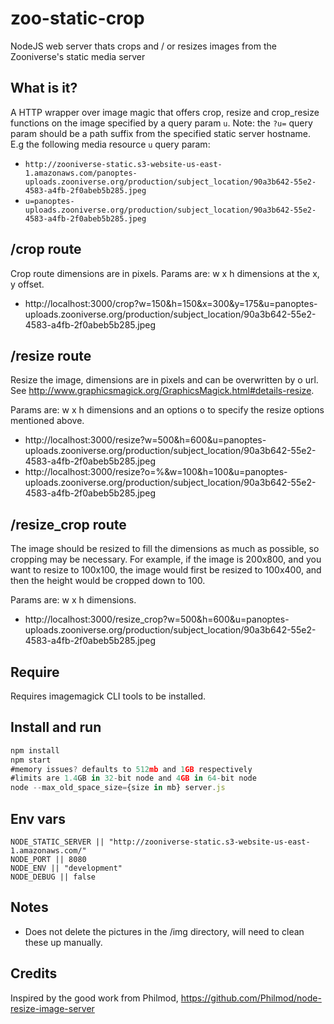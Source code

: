 # zoo-static-crop

NodeJS web server thats crops and / or resizes images from the Zooniverse's static media server

## What is it?
A HTTP wrapper over image magic that offers crop, resize and crop_resize functions on the image specified by a query param `u`. Note: the `?u=` query param should be a path suffix from the specified static server hostname. E.g the following media resource `u` query param:
+ `http://zooniverse-static.s3-website-us-east-1.amazonaws.com/panoptes-uploads.zooniverse.org/production/subject_location/90a3b642-55e2-4583-a4fb-2f0abeb5b285.jpeg`
+ `u=panoptes-uploads.zooniverse.org/production/subject_location/90a3b642-55e2-4583-a4fb-2f0abeb5b285.jpeg`

## /crop route
Crop route dimensions are in pixels. Params are: w x h dimensions at the x, y offset.

+ http://localhost:3000/crop?w=150&h=150&x=300&y=175&u=panoptes-uploads.zooniverse.org/production/subject_location/90a3b642-55e2-4583-a4fb-2f0abeb5b285.jpeg

## /resize route
Resize the image, dimensions are in pixels and can be overwritten by o url. See http://www.graphicsmagick.org/GraphicsMagick.html#details-resize.

Params are: w x h dimensions and an options o to specify the resize options mentioned above.

 + http://localhost:3000/resize?w=500&h=600&u=panoptes-uploads.zooniverse.org/production/subject_location/90a3b642-55e2-4583-a4fb-2f0abeb5b285.jpeg
 + http://localhost:3000/resize?o=%&w=100&h=100&u=panoptes-uploads.zooniverse.org/production/subject_location/90a3b642-55e2-4583-a4fb-2f0abeb5b285.jpeg


## /resize_crop route
The image should be resized to fill the dimensions as much as possible, so cropping may be necessary. For example, if the image is 200x800, and you want to resize to 100x100, the image would first be resized to 100x400, and then the height would be cropped down to 100.

Params are: w x h dimensions.

+ http://localhost:3000/resize_crop?w=500&h=600&u=panoptes-uploads.zooniverse.org/production/subject_location/90a3b642-55e2-4583-a4fb-2f0abeb5b285.jpeg

## Require
Requires imagemagick CLI tools to be installed.

## Install and run
```js
npm install
npm start
#memory issues? defaults to 512mb and 1GB respectively
#limits are 1.4GB in 32-bit node and 4GB in 64-bit node
node --max_old_space_size={size in mb} server.js
```
## Env vars
```
NODE_STATIC_SERVER || "http://zooniverse-static.s3-website-us-east-1.amazonaws.com/"
NODE_PORT || 8080
NODE_ENV || "development"
NODE_DEBUG || false
```

## Notes
  - Does not delete the pictures in the /img directory, will need to clean these up manually.

## Credits
Inspired by the good work from Philmod, https://github.com/Philmod/node-resize-image-server
